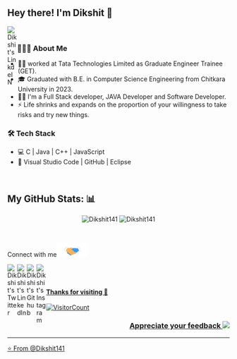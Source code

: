 <h2> Hey there! I'm Dikshit 🌟</h2>

<a href="https://www.linkedin.com/in/dikshitkapoor/">
  <img align="left" alt="Dikshit's LinkdeIN" width="22px" src="https://cdn2.iconfinder.com/data/icons/social-media-2199/64/social_media_isometric_14-linkedin-256.png" />
</a>
<br>
<h3> 👨🏻‍💻 About Me </h3>

- 👨‍💼 worked at Tata Technologies Limited as Graduate Engineer Trainee (GET).
- 🎓 Graduated with B.E. in Computer Science Engineering from Chitkara University in 2023.
- 👨‍💻 I'm a Full Stack developer, JAVA Developer and Software Developer. 
- ⚡ Life shrinks and expands on the proportion of your willingness to take risks and try new things.

<h3>🛠 Tech Stack</h3>

- 💻 C | Java | C++ | JavaScript
- 🔧 Visual Studio Code | GitHub | Eclipse


<br>

## My GitHub Stats: 📊
<p align="center">
  <img height="180em" src="https://github-readme-stats.vercel.app/api?username=Dikshit141&theme=radical&show_icons=true&count_private=true" alt="Dikshit141":: Profile Stats" />
  <img height="180em" src="https://github-readme-stats.vercel.app/api/top-langs/?username=Dikshit141&langs_count=8&theme=radical&layout=compact" alt="Dikshit141":: Top Langs" />
</p>

<br>

Connect with me<img src="https://github.com/SatYu26/SatYu26/blob/master/Assets/Handshake.gif" height="32px">
<p>
 <a href="https://twitter.com/Dikshit_kapoor">
  <img align="left" alt="Dikshit's Twitter" width="22px" src="https://cdn.jsdelivr.net/npm/simple-icons@v3/icons/twitter.svg" />
 </a>
<a href="https://www.linkedin.com/in/dikshitkapoor/">
  <img align="left" alt="Dikshit's LinkedIn" width="22px" src="https://cdn.jsdelivr.net/npm/simple-icons@v3/icons/linkedin.svg" />
</a>
<a href="https://github.com/Dikshit141">
  <img align="left" alt="Dikshit's Github" width="22px" src="https://cdn.jsdelivr.net/npm/simple-icons@v3/icons/github.svg" />
</a>
 <a href="https://www.instagram.com/kapoor.dikshit/">
   <img align="left" alt="Dikshit's Instagram" width="22px" src="https://cdn.jsdelivr.net/npm/simple-icons@3.13.0/icons/instagram.svg" />
 <br>
 <br>
 
 #### Thanks for visiting :gift:
![VisitorCount](https://profile-counter.glitch.me/Dikshit141/count.svg)

<h3 align="right">Appreciate your feedback <img src="https://media.giphy.com/media/26FPJGjhefSJuaRhu/giphy.gif" width="60px"></h3>

---

⭐️ From [@Dikshit141](https://github.com/Dikshit141)
